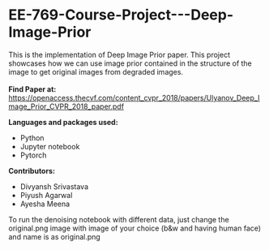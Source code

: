 # EE-769-Course-Project---Deep-Image-Prior
This is the implementation of Deep Image Prior paper. This project showcases how we can use image prior contained in the structure of the image to get original images from degraded images.</br>
</br>
**Find Paper at:** https://openaccess.thecvf.com/content_cvpr_2018/papers/Ulyanov_Deep_Image_Prior_CVPR_2018_paper.pdf

**Languages and packages used:**</br>
* Python
* Jupyter notebook
* Pytorch

**Contributors:** </br>
* Divyansh Srivastava
* Piyush Agarwal
* Ayesha Meena


To run the denoising notebook with different data, just change the original.png image with image of your choice (b&w and having human face) and name is as original.png
